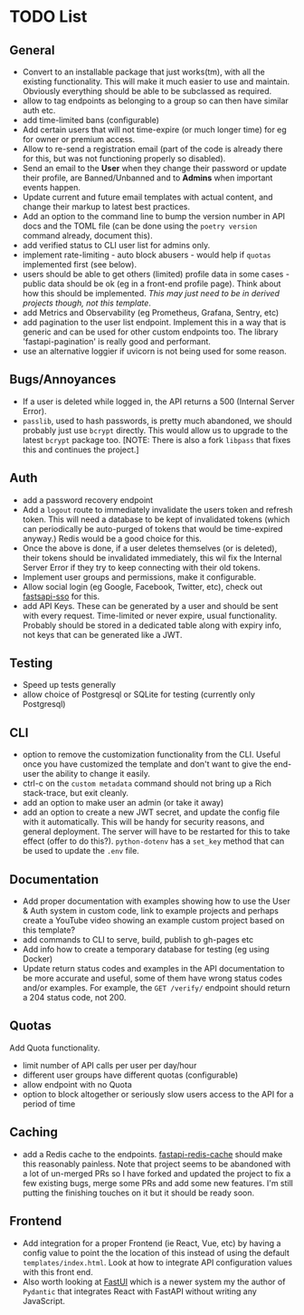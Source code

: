 # TODO List

## General

- Convert to an installable package that just works(tm), with all the existing
  functionality. This will make it much easier to use and maintain. Obviously
  everything should be able to be subclassed as required.
- allow to tag endpoints as belonging to a group so can then have similar auth
  etc.
- add time-limited bans (configurable)
- Add certain users that will not time-expire (or much longer time) for eg for
  owner or premium access.
- Allow to re-send a registration email (part of the code is already there for
  this, but was not functioning properly so disabled).
- Send an email to the **User** when they change their password or update their
  profile, are Banned/Unbanned and to **Admins** when important events happen.
- Update current and future email templates with actual content, and change
  their markup to latest best practices.
- Add an option to the command line to bump the version number in API docs and
  the TOML file (can be done using the `poetry version` command already,
  document this).
- add verified status to CLI user list for admins only.
- implement rate-limiting - auto block abusers - would help if `quotas`
  implemented first (see below).
- users should be able to get others (limited) profile data in some cases -
  public data should be ok (eg in a front-end profile page). Think about how
  this should be implemented. *This may just need to be in derived projects
  though, not this template*.
- add Metrics and Observability (eg Prometheus, Grafana, Sentry, etc)
- add pagination to the user list endpoint. Implement this in a way that is
  generic and can be used for other custom endpoints too. The library
  'fastapi-pagination' is really good and performant.
- use an alternative loggier if uvicorn is not being used for some reason.

## Bugs/Annoyances

- If a user is deleted while logged in, the API returns a 500 (Internal Server
   Error).
- `passlib`, used to hash passwords, is pretty much abandoned, we should
  probably just use `bcrypt` directly. This would allow us to upgrade to the
  latest `bcrypt` package too. [NOTE: There is also a fork `libpass` that fixes
  this and continues the project.]

## Auth

- add a password recovery endpoint
- Add a `logout` route to immediately invalidate the users token and refresh
  token. This will need a database to be kept of invalidated tokens (which can
  periodically be auto-purged of tokens that would be time-expired anyway.)
  Redis would be a good choice for this.
- Once the above is done, if a user deletes themselves (or is deleted), their
  tokens should be invalidated immediately, this wil fix the Internal Server
  Error if they try to keep connecting with their old tokens.
- Implement user groups and permissions, make it configurable.
- Allow social login (eg Google, Facebook, Twitter, etc), check out
  [fastsapi-sso](https://github.com/tomasvotava/fastapi-sso) for this.
- add API Keys. These can be generated by a user and should be sent with every
  request. Time-limited or never expire, usual functionality. Probably should be
  stored in a dedicated table along with expiry info, not keys that can be
  generated like a JWT.

## Testing

- Speed up tests generally
- allow choice of Postgresql or SQLite for testing (currently only Postgresql)

## CLI

- option to remove the customization functionality from the CLI. Useful once you
  have customized the template and don't want to give the end-user the ability to
  change it easily.
- ctrl-c on the `custom metadata` command should not bring up a Rich
  stack-trace, but exit cleanly.
- add an option to make user an admin (or take it away)
- add an option to create a new JWT secret, and update the config file with it
  automatically. This will be handy for security reasons, and general
  deployment. The server will have to be restarted for this to take effect
  (offer to do this?). `python-dotenv` has a `set_key` method that can be used
  to update the `.env` file.

## Documentation

- Add proper documentation with examples showing how to use the User & Auth
  system in custom code, link to example projects and perhaps create a YouTube
  video showing an example custom project based on this template?
- add commands to CLI to serve, build, publish to gh-pages etc
- Add info how to create a temporary database for testing (eg using Docker)
- Update return status codes and examples in the API documentation to be more
  accurate and useful, some of them have wrong status codes and/or examples. For
  example, the `GET /verify/` endpoint should return a 204 status code, not 200.

## Quotas

Add Quota functionality.

- limit number of API calls per user per day/hour
- different user groups have different quotas (configurable)
- allow endpoint with no Quota
- option to block altogether or seriously slow users access to the API for a
  period of time

## Caching

- add a Redis cache to the endpoints.
  [fastapi-redis-cache](https://pypi.org/project/fastapi-redis-cache/) should
  make this reasonably painless. Note that project seems to be abandoned with a
  lot of un-merged PRs so I have forked and updated the project to fix a few
  existing bugs, merge some PRs and add some new features. I'm still putting the
  finishing touches on it but it should be ready soon.

## Frontend

- Add integration for a proper Frontend (ie React, Vue, etc) by having a config
  value to point the the location of this instead of using the default
  `templates/index.html`. Look at how to integrate API configuration values with
  this front end.
- Also worth looking at [FastUI](https://github.com/pydantic/FastUI) which is a
  newer system my the author of `Pydantic` that integrates React with FastAPI
  without writing any JavaScript.
